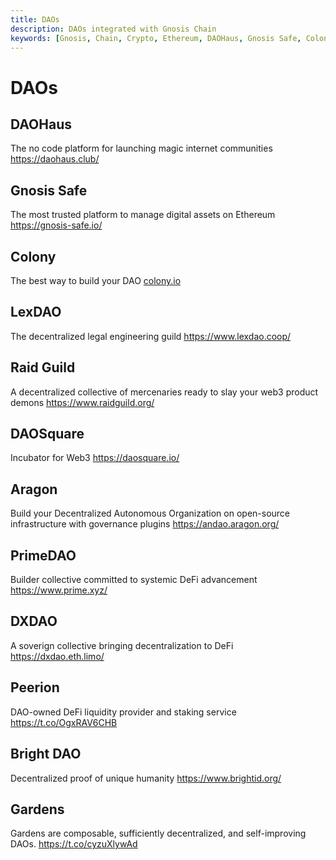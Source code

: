 ```yaml
---
title: DAOs
description: DAOs integrated with Gnosis Chain
keywords: [Gnosis, Chain, Crypto, Ethereum, DAOHaus, Gnosis Safe, Colony, LexDAO, Raid Guild, DAOSquare, Aragon, PrimeDAO, DXDAO, Peerion, Bright DAO, Gardens] 
---
```


# DAOs

## DAOHaus
The no code platform for launching magic internet communities
https://daohaus.club/

## Gnosis Safe
The most trusted platform to manage digital assets on Ethereum
https://gnosis-safe.io/


## Colony
The best way to build your DAO
[colony.io](colony.io)

## LexDAO
The decentralized legal engineering guild
https://www.lexdao.coop/

## Raid Guild
A decentralized collective of mercenaries ready to slay your web3 product demons
https://www.raidguild.org/

## DAOSquare
Incubator for Web3
https://daosquare.io/

## Aragon
Build your Decentralized Autonomous Organization on open-source infrastructure with governance plugins
https://andao.aragon.org/

## PrimeDAO
Builder collective committed to systemic DeFi advancement
https://www.prime.xyz/

## DXDAO
A soverign collective bringing decentralization to DeFi
https://dxdao.eth.limo/

## Peerion
DAO-owned DeFi liquidity provider and staking service
https://t.co/OgxRAV6CHB

## Bright DAO
Decentralized proof of unique humanity
https://www.brightid.org/

## Gardens
Gardens are composable, sufficiently decentralized, and self-improving DAOs.
https://t.co/cyzuXlywAd 